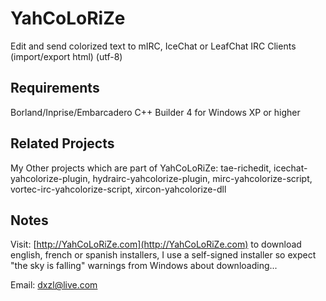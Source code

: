 # YahCoLoRiZe
Edit and send colorized text to mIRC, IceChat or LeafChat IRC Clients (import/export html) (utf-8)

## Requirements
Borland/Inprise/Embarcadero C++ Builder 4 for Windows XP or higher

## Related Projects
My Other projects which are part of YahCoLoRiZe: tae-richedit, icechat-yahcolorize-plugin, hydrairc-yahcolorize-plugin, mirc-yahcolorize-script, vortec-irc-yahcolorize-script, xircon-yahcolorize-dll

## Notes
Visit: [http://YahCoLoRiZe.com](http://YahCoLoRiZe.com) to download english, french or spanish installers, I use a self-signed installer so expect "the sky is falling" warnings from Windows about downloading...


Email: [dxzl@live.com](dxzl@live.com)
